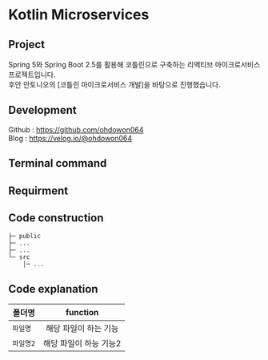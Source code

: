 # Kotlin Microservices

## Project 
<!-- 해당 프로젝트가 어떤 프로젝트인지 간략하게 설명 -->
Spring 5와 Spring Boot 2.5를 활용해 코틀린으로 구축하는 리액티브 마이크로서비스 프로젝트입니다.  
후안 안토니오의 [코틀린 마이크로서비스 개발]을 바탕으로 진행했습니다.

## Development
<!-- 개발한 사람 누구야~ -->
Github : https://github.com/ohdowon064  
Blog : https://velog.io/@ohdowon064

## Terminal command
<!-- 프로그램을 실행 시 필요한 명령어-->

## Requirment
<!-- 개발 시 요구사항 -->

## Code construction
<!--코드 계층 구조 -->
```
├─ public 
├─ ...
├─ ...
└─ src 
	│─ ...
```
## Code explanation
<!--코드 설명 -->

| 폴더명 | function 
|---|:---:
| `파일명` | 해당 파일이 하는 기능
| `파일명2` | 해당 파일이 하능 기능2
